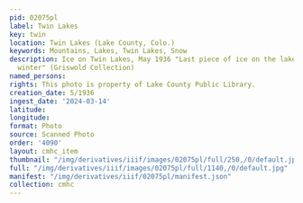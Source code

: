 ```yaml
---
pid: 02075pl
label: Twin Lakes
key: twin
location: Twin Lakes (Lake County, Colo.)
keywords: Mountains, Lakes, Twin Lakes, Snow
description: Ice on Twin Lakes, May 1936 "Last piece of ice on the lake cold - long
  winter" (Griswold Collection)
named_persons: 
rights: This photo is property of Lake County Public Library.
creation_date: 5/1936
ingest_date: '2024-03-14'
latitude: 
longitude: 
format: Photo
source: Scanned Photo
order: '4090'
layout: cmhc_item
thumbnail: "/img/derivatives/iiif/images/02075pl/full/250,/0/default.jpg"
full: "/img/derivatives/iiif/images/02075pl/full/1140,/0/default.jpg"
manifest: "/img/derivatives/iiif/02075pl/manifest.json"
collection: cmhc
---
```

